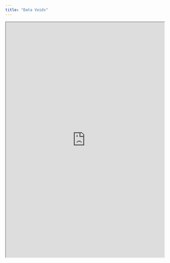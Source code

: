 ```yaml
---
title: "Data Voids"
---
```



<iframe height="750" width="100%" src="https://ewelton.github.io/ktest/wiki.html#Data%20Voids"></iframe>
